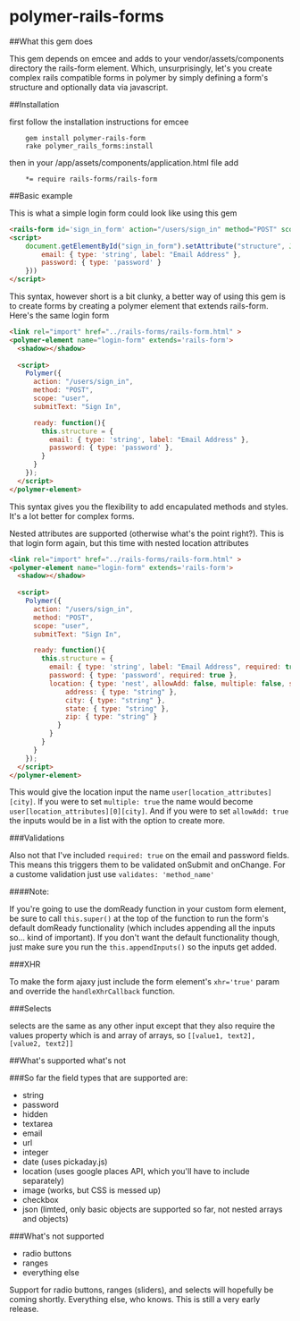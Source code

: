 polymer-rails-forms
===================


##What this gem does

This gem depends on emcee and adds to your vendor/assets/components directory
the rails-form element. Which, unsurprisingly, let's you create complex rails compatible 
forms in polymer by simply defining a form's structure and optionally data via 
javascript. 

##Installation

first follow the installation instructions for emcee

```
	gem install polymer-rails-form
	rake polymer_rails_forms:install
```

then in your /app/assets/components/application.html file add

```
	*= require rails-forms/rails-form
```

##Basic example

This is what a simple login form could look like using this gem

```html
<rails-form id='sign_in_form' action="/users/sign_in" method="POST" scope="user" submitText="Sign In"></rails-form>
<script>
	document.getElementById("sign_in_form").setAttribute("structure", JSON.stringify({
		email: { type: 'string', label: "Email Address" },
    	password: { type: 'password' }
    }))
</script>
```

This syntax, however short is a bit clunky, a better way of using this gem is to create forms by creating a 
polymer element that extends rails-form. Here's the same login form


```html
<link rel="import" href="../rails-forms/rails-form.html" >
<polymer-element name="login-form" extends='rails-form'>
  <shadow></shadow>
  
  <script>
    Polymer({
      action: "/users/sign_in",
      method: "POST",
      scope: "user",
      submitText: "Sign In",

      ready: function(){
        this.structure = {
          email: { type: 'string', label: "Email Address" },
          password: { type: 'password' },
        }               
      }
    });
  </script>
</polymer-element>
```

This syntax gives you the flexibility to add encapulated methods and styles. It's a lot 
better for complex forms. 

Nested attributes are supported (otherwise what's the point right?). This is that login form 
again, but this time with nested location attributes

```html
<link rel="import" href="../rails-forms/rails-form.html" >
<polymer-element name="login-form" extends='rails-form'>
  <shadow></shadow>
  
  <script>
    Polymer({
      action: "/users/sign_in",
      method: "POST",
      scope: "user",
      submitText: "Sign In",

      ready: function(){
        this.structure = {
	      email: { type: 'string', label: "Email Address", required: true },
	      password: { type: 'password', required: true },
	      location: { type: 'nest', allowAdd: false, multiple: false, structure: {
	          address: { type: "string" },
    		  city: { type: "string" },
    		  state: { type: "string" },
    		  zip: { type: "string" }
	      	}
	      }
        }               
      }
    });
  </script>
</polymer-element>
```

This would give the location input the name ```user[location_attributes][city]```. If you were 
to set ```multiple: true``` the name would become ```user[location_attributes][0][city]```. And if 
you were to set ```allowAdd: true``` the inputs would be in a list with the option to create more. 


###Validations

Also not that I've included ```required: true``` on the email and password fields. This means this triggers
them to be validated onSubmit and onChange. For a custome validation just use ```validates: 'method_name'```

####Note:

If you're going to use the domReady function in your custom form element, be sure to call
```this.super()``` at the top of the function to run the form's default domReady functionality 
(which includes appending all the inputs so... kind of important). If you don't want the default 
functionality though, just make sure you run the ```this.appendInputs()``` so the inputs get added. 

###XHR

To make the form ajaxy just include the form element's ```xhr='true'``` param 
and override the ```handleXhrCallback``` function. 


###Selects

selects are the same as any other input except that they also require the values property which is and array of 
arrays, so ```[[value1, text2], [value2, text2]]```

##What's supported what's not

###So far the field types that are supported are:

* string
* password
* hidden
* textarea
* email
* url
* integer
* date (uses pickaday.js)
* location (uses google places API, which you'll have to include separately)
* image (works, but CSS is messed up)
* checkbox
* json (limted, only basic objects are supported so far, not nested arrays and objects)

###What's not supported 

* radio buttons
* ranges
* everything else

Support for radio buttons, ranges (sliders), and selects will hopefully be coming shortly. 
Everything else, who knows. This is still a very early release. 

